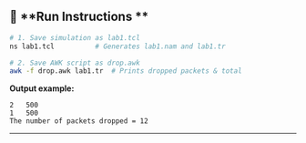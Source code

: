 
## 🧭 **Run Instructions **

```bash
# 1. Save simulation as lab1.tcl
ns lab1.tcl          # Generates lab1.nam and lab1.tr

# 2. Save AWK script as drop.awk
awk -f drop.awk lab1.tr  # Prints dropped packets & total
```

**Output example:**

```
2   500
1   500
The number of packets dropped = 12
```

---
 
 
 
